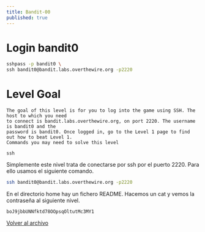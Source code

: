 ```yaml
---
title: Bandit-00
published: true
---
```


# [](#header-1)Login bandit0

```bash
sshpass -p bandit0 \
ssh bandit0@bandit.labs.overthewire.org -p2220
```

# [](#header-1)Level Goal

```
The goal of this level is for you to log into the game using SSH. The host to which you need
to connect is bandit.labs.overthewire.org, on port 2220. The username is bandit0 and the
password is bandit0. Once logged in, go to the Level 1 page to find out how to beat Level 1.
Commands you may need to solve this level

ssh
```
Simplemente este nivel trata de conectarse por ssh por el puerto 2220. Para ello usamos el siguiente comando.

```bash
ssh bandit0@bandit.labs.overthewire.org -p2220
```
En el directorio home hay un fichero README. Hacemos un cat y vemos la contraseña al siguiente nivel.

```
boJ9jbbUNNfktd78OOpsqOltutMc3MY1
```

[Volver al archivo](archive)
